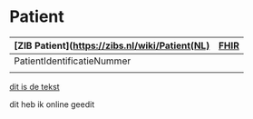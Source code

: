 # Patient

| [ZIB Patient](https://zibs.nl/wiki/Patient(NL) | [FHIR](https://www.hl7.org/fhir/patient.html) |
| :--- | :--- |
| PatientIdentificatieNummer |  |
|  |  |

[dit is de tekst](http://kapitan.net)

dit heb ik online geedit

